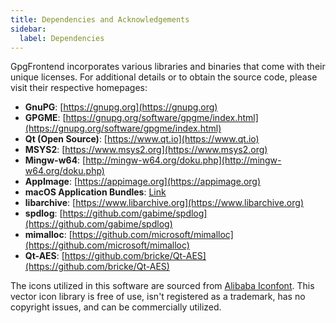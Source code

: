 ```yaml
---
title: Dependencies and Acknowledgements
sidebar:
  label: Dependencies
---
```


GpgFrontend incorporates various libraries and binaries that come with their
unique licenses. For additional details or to obtain the source code, please
visit their respective homepages:

- **GnuPG**: [https://gnupg.org](https://gnupg.org)
- **GPGME**: [https://gnupg.org/software/gpgme/index.html](https://gnupg.org/software/gpgme/index.html)
- **Qt (Open Source)**: [https://www.qt.io](https://www.qt.io)
- **MSYS2**: [https://www.msys2.org](https://www.msys2.org)
- **Mingw-w64**: [http://mingw-w64.org/doku.php](http://mingw-w64.org/doku.php)
- **AppImage**: [https://appimage.org](https://appimage.org)
- **macOS Application Bundles**: [Link](https://developer.apple.com/library/archive/documentation/CoreFoundation/Conceptual/CFBundles/BundleTypes/BundleTypes.html)
- **libarchive**: [https://www.libarchive.org](https://www.libarchive.org)
- **spdlog**: [https://github.com/gabime/spdlog](https://github.com/gabime/spdlog)
- **mimalloc**: [https://github.com/microsoft/mimalloc](https://github.com/microsoft/mimalloc)
- **Qt-AES**: [https://github.com/bricke/Qt-AES](https://github.com/bricke/Qt-AES)

The icons utilized in this software are sourced from [Alibaba
Iconfont](https://www.iconfont.cn/). This vector icon library is free of use,
isn't registered as a trademark, has no copyright issues, and can be
commercially utilized.
